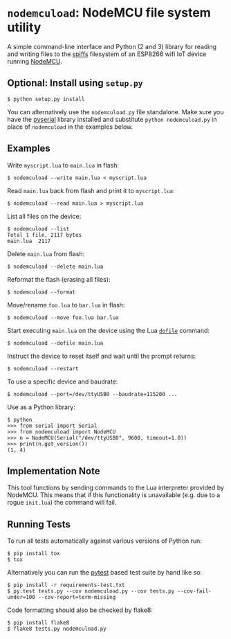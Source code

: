 `nodemcuload`: NodeMCU file system utility
==========================================

A simple command-line interface and Python (2 and 3) library for reading and
writing files to the [spiffs](https://github.com/pellepl/spiffs) filesystem of
an ESP8266 wifi IoT device running
[NodeMCU](https://github.com/nodemcu/nodemcu-firmware).

Optional: Install using `setup.py`
----------------------------------

    $ python setup.py install

You can alternatively use the `nodemcuload.py` file standalone. Make sure you
have the [pyserial](https://pythonhosted.org/pyserial/) library installed and
substitute `python nodemcuload.py` in place of `nodemcuload` in the examples
below.

Examples
--------

Write `myscript.lua` to `main.lua` in flash:

    $ nodemcuload --write main.lua < myscript.lua

Read `main.lua` back from flash and print it to `myscript.lua`:

    $ nodemcuload --read main.lua > myscript.lua

List all files on the device:

    $ nodemcuload --list
    Total 1 file, 2117 bytes
    main.lua  2117

Delete `main.lua` from flash:

    $ nodemcuload --delete main.lua

Reformat the flash (erasing all files):

    $ nodemcuload --format

Move/rename `foo.lua` to `bar.lua` in flash:

    $ nodemcuload --move foo.lua bar.lua

Start executing `main.lua` on the device using the Lua
[`dofile`](http://www.lua.org/pil/8.html) command:

    $ nodemcuload --dofile main.lua

Instruct the device to reset itself and wait until the prompt returns:

    $ nodemcuload --restart

To use a specific device and baudrate:

    $ nodemcuload --port=/dev/ttyUSB0 --baudrate=115200 ...

Use as a Python library:

    $ python
    >>> from serial import Serial
    >>> from nodemcuload import NodeMCU
    >>> n = NodeMCU(Serial("/dev/ttyUSB0", 9600, timeout=1.0))
    >>> print(n.get_version())
    (1, 4)

Implementation Note
-------------------

This tool functions by sending commands to the Lua interpreter provided by
NodeMCU. This means that if this functionality is unavailable (e.g. due to a
rogue `init.lua`) the command will fail.

Running Tests
-------------

To run all tests automatically against various versions of Python run:

    $ pip install tox
    $ tox

Alternatively you can run the [pytest](https://pytest.org/) based test suite by
hand like so:

    $ pip install -r requirements-test.txt
    $ py.test tests.py --cov nodemcuload.py --cov tests.py --cov-fail-under=100 --cov-report=term-missing

Code formatting should also be checked by flake8:

    $ pip install flake8
    $ flake8 tests.py nodemcuload.py
